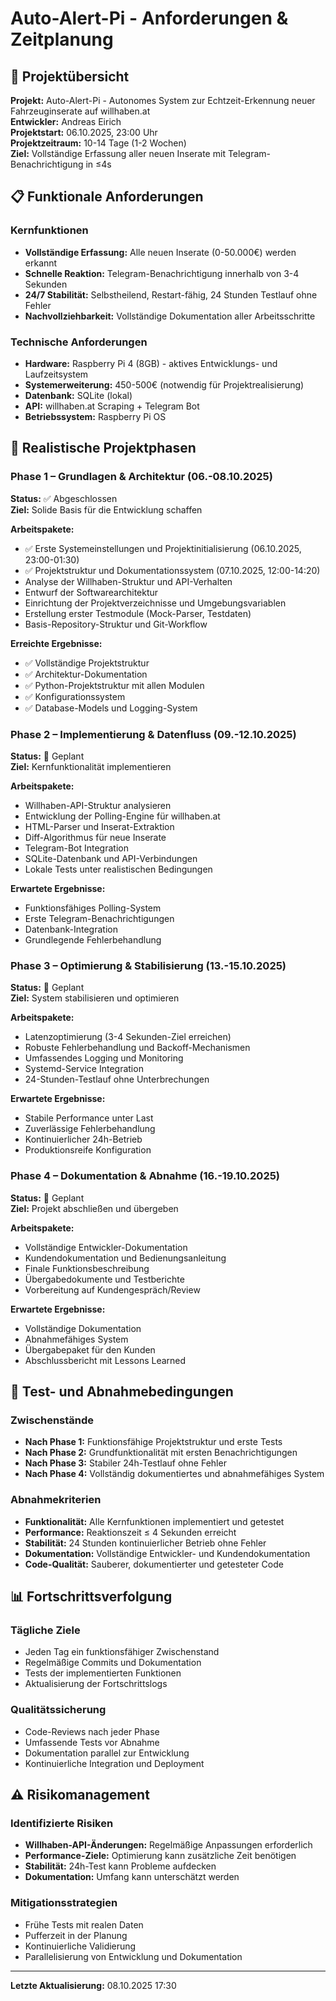 # Auto-Alert-Pi - Anforderungen & Zeitplanung

## 🎯 Projektübersicht

**Projekt:** Auto-Alert-Pi - Autonomes System zur Echtzeit-Erkennung neuer Fahrzeuginserate auf willhaben.at  
**Entwickler:** Andreas Eirich  
**Projektstart:** 06.10.2025, 23:00 Uhr  
**Projektzeitraum:** 10-14 Tage (1-2 Wochen)  
**Ziel:** Vollständige Erfassung aller neuen Inserate mit Telegram-Benachrichtigung in ≤4s  

## 📋 Funktionale Anforderungen

### Kernfunktionen
- **Vollständige Erfassung:** Alle neuen Inserate (0-50.000€) werden erkannt
- **Schnelle Reaktion:** Telegram-Benachrichtigung innerhalb von 3-4 Sekunden
- **24/7 Stabilität:** Selbstheilend, Restart-fähig, 24 Stunden Testlauf ohne Fehler
- **Nachvollziehbarkeit:** Vollständige Dokumentation aller Arbeitsschritte

### Technische Anforderungen
- **Hardware:** Raspberry Pi 4 (8GB) - aktives Entwicklungs- und Laufzeitsystem
- **Systemerweiterung:** 450-500€ (notwendig für Projektrealisierung)
- **Datenbank:** SQLite (lokal)
- **API:** willhaben.at Scraping + Telegram Bot
- **Betriebssystem:** Raspberry Pi OS

## 📅 Realistische Projektphasen

### Phase 1 – Grundlagen & Architektur (06.-08.10.2025)
**Status:** ✅ Abgeschlossen  
**Ziel:** Solide Basis für die Entwicklung schaffen

**Arbeitspakete:**
- ✅ Erste Systemeinstellungen und Projektinitialisierung (06.10.2025, 23:00-01:30)
- ✅ Projektstruktur und Dokumentationssystem (07.10.2025, 12:00-14:20)
- Analyse der Willhaben-Struktur und API-Verhalten
- Entwurf der Softwarearchitektur
- Einrichtung der Projektverzeichnisse und Umgebungsvariablen
- Erstellung erster Testmodule (Mock-Parser, Testdaten)
- Basis-Repository-Struktur und Git-Workflow

**Erreichte Ergebnisse:**
- ✅ Vollständige Projektstruktur
- ✅ Architektur-Dokumentation
- ✅ Python-Projektstruktur mit allen Modulen
- ✅ Konfigurationssystem
- ✅ Database-Models und Logging-System

### Phase 2 – Implementierung & Datenfluss (09.-12.10.2025)
**Status:** 🔄 Geplant  
**Ziel:** Kernfunktionalität implementieren

**Arbeitspakete:**
- Willhaben-API-Struktur analysieren
- Entwicklung der Polling-Engine für willhaben.at
- HTML-Parser und Inserat-Extraktion
- Diff-Algorithmus für neue Inserate
- Telegram-Bot Integration
- SQLite-Datenbank und API-Verbindungen
- Lokale Tests unter realistischen Bedingungen

**Erwartete Ergebnisse:**
- Funktionsfähiges Polling-System
- Erste Telegram-Benachrichtigungen
- Datenbank-Integration
- Grundlegende Fehlerbehandlung

### Phase 3 – Optimierung & Stabilisierung (13.-15.10.2025)
**Status:** 🔄 Geplant  
**Ziel:** System stabilisieren und optimieren

**Arbeitspakete:**
- Latenzoptimierung (3-4 Sekunden-Ziel erreichen)
- Robuste Fehlerbehandlung und Backoff-Mechanismen
- Umfassendes Logging und Monitoring
- Systemd-Service Integration
- 24-Stunden-Testlauf ohne Unterbrechungen

**Erwartete Ergebnisse:**
- Stabile Performance unter Last
- Zuverlässige Fehlerbehandlung
- Kontinuierlicher 24h-Betrieb
- Produktionsreife Konfiguration

### Phase 4 – Dokumentation & Abnahme (16.-19.10.2025)
**Status:** 🔄 Geplant  
**Ziel:** Projekt abschließen und übergeben

**Arbeitspakete:**
- Vollständige Entwickler-Dokumentation
- Kundendokumentation und Bedienungsanleitung
- Finale Funktionsbeschreibung
- Übergabedokumente und Testberichte
- Vorbereitung auf Kundengespräch/Review

**Erwartete Ergebnisse:**
- Vollständige Dokumentation
- Abnahmefähiges System
- Übergabepaket für den Kunden
- Abschlussbericht mit Lessons Learned

## 🧪 Test- und Abnahmebedingungen

### Zwischenstände
- **Nach Phase 1:** Funktionsfähige Projektstruktur und erste Tests
- **Nach Phase 2:** Grundfunktionalität mit ersten Benachrichtigungen
- **Nach Phase 3:** Stabiler 24h-Testlauf ohne Fehler
- **Nach Phase 4:** Vollständig dokumentiertes und abnahmefähiges System

### Abnahmekriterien
- **Funktionalität:** Alle Kernfunktionen implementiert und getestet
- **Performance:** Reaktionszeit ≤ 4 Sekunden erreicht
- **Stabilität:** 24 Stunden kontinuierlicher Betrieb ohne Fehler
- **Dokumentation:** Vollständige Entwickler- und Kundendokumentation
- **Code-Qualität:** Sauberer, dokumentierter und getesteter Code

## 📊 Fortschrittsverfolgung

### Tägliche Ziele
- Jeden Tag ein funktionsfähiger Zwischenstand
- Regelmäßige Commits und Dokumentation
- Tests der implementierten Funktionen
- Aktualisierung der Fortschrittslogs

### Qualitätssicherung
- Code-Reviews nach jeder Phase
- Umfassende Tests vor Abnahme
- Dokumentation parallel zur Entwicklung
- Kontinuierliche Integration und Deployment

## ⚠️ Risikomanagement

### Identifizierte Risiken
- **Willhaben-API-Änderungen:** Regelmäßige Anpassungen erforderlich
- **Performance-Ziele:** Optimierung kann zusätzliche Zeit benötigen
- **Stabilität:** 24h-Test kann Probleme aufdecken
- **Dokumentation:** Umfang kann unterschätzt werden

### Mitigationsstrategien
- Frühe Tests mit realen Daten
- Pufferzeit in der Planung
- Kontinuierliche Validierung
- Parallelisierung von Entwicklung und Dokumentation

---
**Letzte Aktualisierung:** 08.10.2025 17:30
